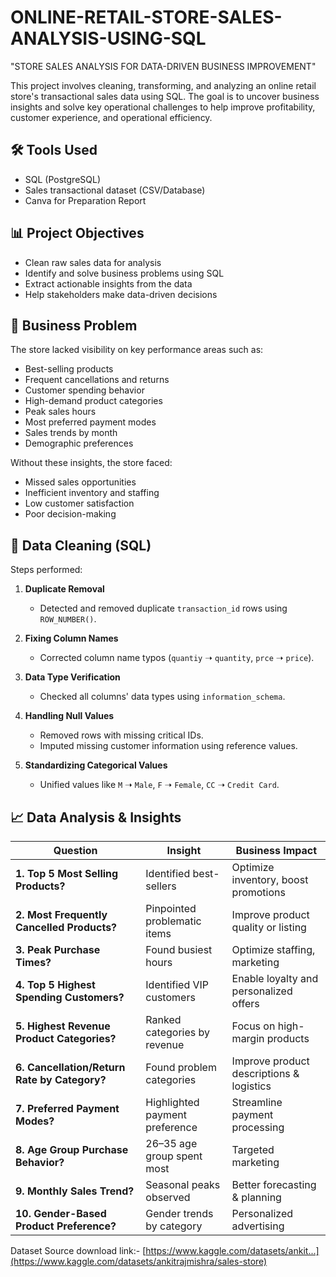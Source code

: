 # ONLINE-RETAIL-STORE-SALES-ANALYSIS-USING-SQL
"STORE SALES ANALYSIS FOR DATA-DRIVEN BUSINESS IMPROVEMENT"

This project involves cleaning, transforming, and analyzing an 
online retail store's transactional sales data using SQL. 
The goal is to uncover business insights and solve key operational 
challenges to help improve profitability, customer experience, and 
operational efficiency.

## 🛠️ Tools Used

- SQL (PostgreSQL)
- Sales transactional dataset (CSV/Database)
- Canva for Preparation Report
  
## 📊 Project Objectives

- Clean raw sales data for analysis
- Identify and solve business problems using SQL
- Extract actionable insights from the data
- Help stakeholders make data-driven decisions

## 🧠 Business Problem

The store lacked visibility on key performance areas such as:
- Best-selling products
- Frequent cancellations and returns
- Customer spending behavior
- High-demand product categories
- Peak sales hours
- Most preferred payment modes
- Sales trends by month
- Demographic preferences

Without these insights, the store faced:
- Missed sales opportunities  
- Inefficient inventory and staffing  
- Low customer satisfaction  
- Poor decision-making

## 🧹 Data Cleaning (SQL)

Steps performed:

1. **Duplicate Removal**  
   - Detected and removed duplicate `transaction_id` rows using `ROW_NUMBER()`.

2. **Fixing Column Names**  
   - Corrected column name typos (`quantiy` ➝ `quantity`, `prce` ➝ `price`).

3. **Data Type Verification**  
   - Checked all columns' data types using `information_schema`.

4. **Handling Null Values**  
   - Removed rows with missing critical IDs.
   - Imputed missing customer information using reference values.

5. **Standardizing Categorical Values**  
   - Unified values like `M` ➝ `Male`, `F` ➝ `Female`, `CC` ➝ `Credit Card`.

## 📈 Data Analysis & Insights

| Question | Insight | Business Impact |
|---------|---------|-----------------|
| **1. Top 5 Most Selling Products?** | Identified best-sellers | Optimize inventory, boost promotions |
| **2. Most Frequently Cancelled Products?** | Pinpointed problematic items | Improve product quality or listing |
| **3. Peak Purchase Times?** | Found busiest hours | Optimize staffing, marketing |
| **4. Top 5 Highest Spending Customers?** | Identified VIP customers | Enable loyalty and personalized offers |
| **5. Highest Revenue Product Categories?** | Ranked categories by revenue | Focus on high-margin products |
| **6. Cancellation/Return Rate by Category?** | Found problem categories | Improve product descriptions & logistics |
| **7. Preferred Payment Modes?** | Highlighted payment preference | Streamline payment processing |
| **8. Age Group Purchase Behavior?** | 26–35 age group spent most | Targeted marketing |
| **9. Monthly Sales Trend?** | Seasonal peaks observed | Better forecasting & planning |
| **10. Gender-Based Product Preference?** | Gender trends by category | Personalized advertising |

Dataset Source download link:- [https://www.kaggle.com/datasets/ankit...](https://www.kaggle.com/datasets/ankitrajmishra/sales-store)
